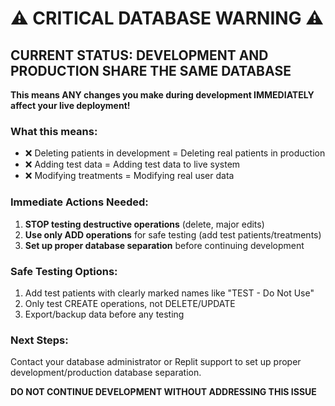 # ⚠️ CRITICAL DATABASE WARNING ⚠️

## CURRENT STATUS: DEVELOPMENT AND PRODUCTION SHARE THE SAME DATABASE

**This means ANY changes you make during development IMMEDIATELY affect your live deployment!**

### What this means:
- ❌ Deleting patients in development = Deleting real patients in production
- ❌ Adding test data = Adding test data to live system  
- ❌ Modifying treatments = Modifying real user data

### Immediate Actions Needed:
1. **STOP testing destructive operations** (delete, major edits)
2. **Use only ADD operations** for safe testing (add test patients/treatments)
3. **Set up proper database separation** before continuing development

### Safe Testing Options:
1. Add test patients with clearly marked names like "TEST - Do Not Use"
2. Only test CREATE operations, not DELETE/UPDATE
3. Export/backup data before any testing

### Next Steps:
Contact your database administrator or Replit support to set up proper development/production database separation.

**DO NOT CONTINUE DEVELOPMENT WITHOUT ADDRESSING THIS ISSUE**
